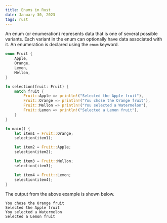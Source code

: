 ```yaml
---
title: Enums in Rust
date: January 30, 2023
tags: rust
---
```


An enum (or enumeration) represents data that is one of several possible variants. Each variant in the enum can optionally have data associated with it. An enumeration is declared using the `enum` keyword.

```rust
enum Fruit {
    Apple,
    Orange,
    Lemon,
    Mellon,
}

fn selection(fruit: Fruit) {
    match fruit {
        Fruit::Apple => println!("Selected the Apple fruit"),
        Fruit::Orange => println!("You chose the Orange fruit"),
        Fruit::Mellon => println!("You selected a Watermelon"),
        Fruit::Lemon => println!("Selected a Lemon fruit"),
    }
}

fn main() {
    let item1 = Fruit::Orange;
    selection(item1);

    let item2 = Fruit::Apple;
    selection(item2);

    let item3 = Fruit::Mellon;
    selection(item3);

    let item4 = Fruit::Lemon;
    selection(item4);
}
```

The output from the above example is shown below.

```
You chose the Orange fruit
Selected the Apple fruit
You selected a Watermelon
Selected a Lemon fruit
```
